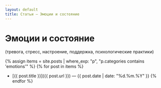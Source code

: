 ```yaml
---
layout: default
title: Статьи — Эмоции и состояние
---
```


# Эмоции и состояние  
(тревога, стресс, настроение, поддержка, психологические практики)

{% assign items = site.posts | where_exp: "p", "p.categories contains 'emotions'" %}
{% for post in items %}
- [{{ post.title }}]({{ post.url }}) — {{ post.date | date: "%d.%m.%Y" }}
{% endfor %}
